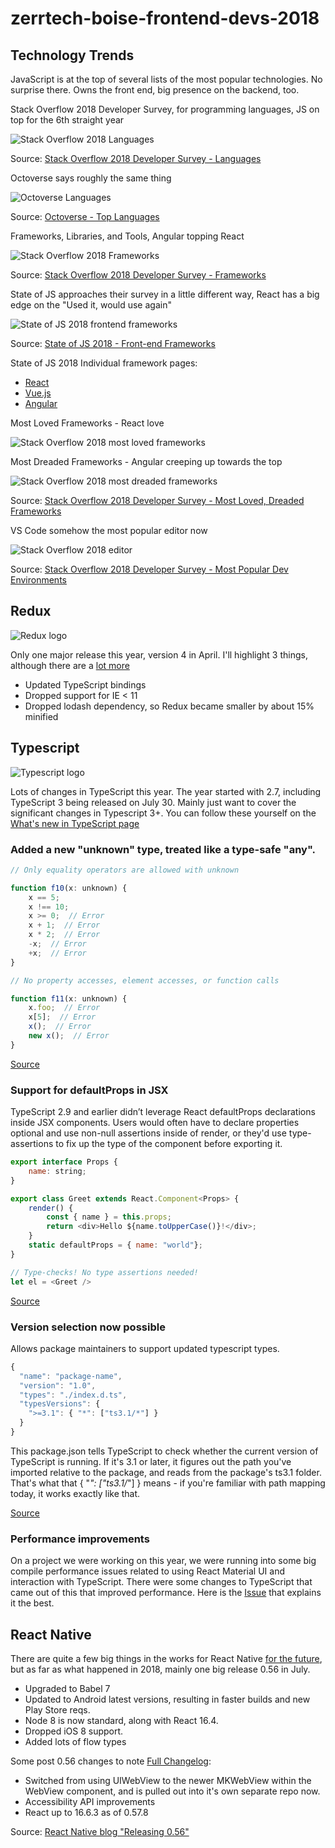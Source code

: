 # zerrtech-boise-frontend-devs-2018

## Technology Trends

JavaScript is at the top of several lists of the most popular technologies.  No surprise there.  Owns the front end, big presence on the backend, too.

Stack Overflow 2018 Developer Survey, for programming languages, JS on top for the 6th straight year

![Stack Overflow 2018 Languages](images/stack-overflow-2018-languages.png)

Source: [Stack Overflow 2018 Developer Survey - Languages](https://insights.stackoverflow.com/survey/2018/#technology-programming-scripting-and-markup-languages)

Octoverse says roughly the same thing

![Octoverse Languages](images/octoverse-languages.png)

Source: [Octoverse - Top Languages](https://octoverse.github.com/projects#languages)

Frameworks, Libraries, and Tools, Angular topping React

![Stack Overflow 2018 Frameworks](images/stack-overflow-2018-frameworks.png)

Source: [Stack Overflow 2018 Developer Survey - Frameworks](https://insights.stackoverflow.com/survey/2018/#technology-frameworks-libraries-and-tools)

State of JS approaches their survey in a little different way, React has a big edge on the "Used it, would use again"

![State of JS 2018 frontend frameworks](images/state-of-js-2018-frontend-frameworks.png)

Source: [State of JS 2018 - Front-end Frameworks](https://2018.stateofjs.com/front-end-frameworks/overview/)

State of JS 2018 Individual framework pages:
* [React](https://2018.stateofjs.com/front-end-frameworks/react/)
* [Vue.js](https://2018.stateofjs.com/front-end-frameworks/vuejs/)
* [Angular](https://2018.stateofjs.com/front-end-frameworks/angular/)

Most Loved Frameworks - React love

![Stack Overflow 2018 most loved frameworks](images/stack-overflow-2018-most-loved-frameworks.png)

Most Dreaded Frameworks - Angular creeping up towards the top

![Stack Overflow 2018 most dreaded frameworks](images/stack-overflow-2018-most-dreaded-frameworks.png)

Source: [Stack Overflow 2018 Developer Survey - Most Loved, Dreaded Frameworks](https://insights.stackoverflow.com/survey/2018/#technology-most-loved-dreaded-and-wanted-frameworks-libraries-and-tools)

VS Code somehow the most popular editor now

![Stack Overflow 2018 editor](images/stack-overflow-2018-editor.png)

Source: [Stack Overflow 2018 Developer Survey - Most Popular Dev Environments](https://insights.stackoverflow.com/survey/2018/#technology-most-loved-dreaded-and-wanted-frameworks-libraries-and-tools)


## Redux

![Redux logo](images/redux-logo-title-dark.png)

Only one major release this year, version 4 in April.  I'll highlight 3 things, although there are a [lot more](https://medium.com/@vyakymenko/whats-new-in-redux-4-major-breaking-changes-4f22a25da921)
* Updated TypeScript bindings
* Dropped support for IE < 11
* Dropped lodash dependency, so Redux became smaller by about 15% minified


## Typescript

![Typescript logo](images/typescript-logo.svg)

Lots of changes in TypeScript this year.  The year started with 2.7, including TypeScript 3 being released on July 30.  Mainly just want to cover the significant changes in Typescript 3+.  You can follow these yourself on the [What's new in TypeScript page](https://github.com/Microsoft/TypeScript/wiki/What's-new-in-TypeScript)

### Added a new "unknown" type, treated like a type-safe "any".

```javascript
// Only equality operators are allowed with unknown

function f10(x: unknown) {
    x == 5;
    x !== 10;
    x >= 0;  // Error
    x + 1;  // Error
    x * 2;  // Error
    -x;  // Error
    +x;  // Error
}

// No property accesses, element accesses, or function calls

function f11(x: unknown) {
    x.foo;  // Error
    x[5];  // Error
    x();  // Error
    new x();  // Error
}
```

[Source](https://github.com/Microsoft/TypeScript/wiki/What's-new-in-TypeScript#new-unknown-top-type)

### Support for defaultProps in JSX

TypeScript 2.9 and earlier didn’t leverage React defaultProps declarations inside JSX components. Users would often have to declare properties optional and use non-null assertions inside of render, or they'd use type-assertions to fix up the type of the component before exporting it.

```javascript
export interface Props {
    name: string;
}

export class Greet extends React.Component<Props> {
    render() {
        const { name } = this.props;
        return <div>Hello ${name.toUpperCase()}!</div>;
    }
    static defaultProps = { name: "world"};
}

// Type-checks! No type assertions needed!
let el = <Greet />
```

[Source](https://github.com/Microsoft/TypeScript/wiki/What's-new-in-TypeScript#support-for-defaultprops-in-jsx)

### Version selection now possible

Allows package maintainers to support updated typescript types.

```javascript
{
  "name": "package-name",
  "version": "1.0",
  "types": "./index.d.ts",
  "typesVersions": {
    ">=3.1": { "*": ["ts3.1/*"] }
  }
}
```

This package.json tells TypeScript to check whether the current version of TypeScript is running. If it's 3.1 or later, it figures out the path you've imported relative to the package, and reads from the package's ts3.1 folder. That's what that { "*": ["ts3.1/*"] } means - if you're familiar with path mapping today, it works exactly like that.

[Source](https://github.com/Microsoft/TypeScript/wiki/What's-new-in-TypeScript#version-selection-with-typesversions)

### Performance improvements

On a project we were working on this year, we were running into some big compile performance issues related to using React Material UI and interaction with TypeScript.  There were some changes to TypeScript that came out of this that improved performance.  Here is the [Issue](https://github.com/Microsoft/TypeScript/issues/25085) that explains it the best.

## React Native

There are quite a few big things in the works for React Native [for the future](https://facebook.github.io/react-native/blog/2018/06/14/state-of-react-native-2018), but as far as what happened in 2018, mainly one big release 0.56 in July.

* Upgraded to Babel 7
* Updated to Android latest versions, resulting in faster builds and new Play Store reqs.
* Node 8 is now standard, along with React 16.4.
* Dropped iOS 8 support.
* Added lots of flow types

Some post 0.56 changes to note [Full Changelog](https://github.com/react-native-community/react-native-releases/blob/master/CHANGELOG.md):
* Switched from using UIWebView to the newer MKWebView within the WebView component, and is pulled out into it's own separate repo now.
* Accessibility API improvements
* React up to 16.6.3 as of 0.57.8

Source: [React Native blog "Releasing 0.56"](https://facebook.github.io/react-native/blog/2018/07/04/releasing-react-native-056)
